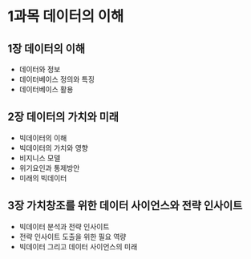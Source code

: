 # 1과목 데이터의 이해



## 1장 데이터의 이해

- 데이터와 정보
- 데이터베이스 정의와 특징
- 데이터베이스 활용



## 2장 데이터의 가치와 미래

- 빅데이터의 이해
- 빅데이터의 가치와 영향
- 비지니스 모델
- 위기요인과 통제방안
- 미래의 빅데이터



## 3장 가치창조를 위한 데이터 사이언스와 전략 인사이트

- 빅데이터 분석과 전략 인사이트
- 전략 인사이트 도출을 위한 필요 역량
- 빅데이터 그리고 데이터 사이언스의 미래

